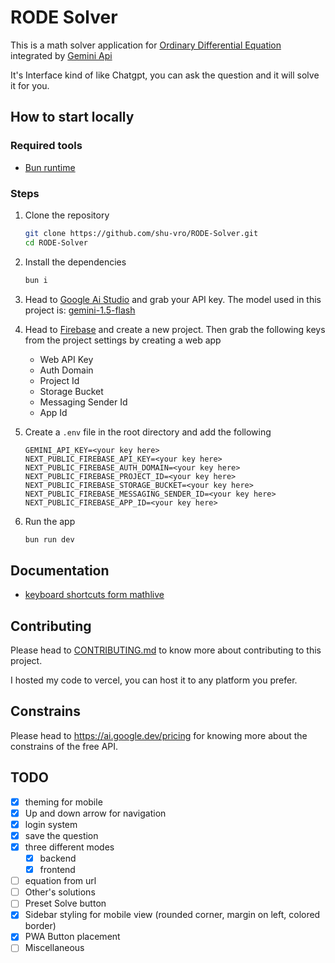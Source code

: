 # RODE Solver

This is a math solver application for [Ordinary Differential Equation](https://en.wikipedia.org/wiki/Ordinary_differential_equation) integrated by [Gemini Api](https://ai.google.dev/aistudio/)

It's Interface kind of like Chatgpt, you can ask the question and it will solve it for you.

## How to start locally

### Required tools

-   [Bun runtime](https://bun.sh/docs/installation)

### Steps

1. Clone the repository
    ```bash
    git clone https://github.com/shu-vro/RODE-Solver.git
    cd RODE-Solver
    ```
2. Install the dependencies
    ```bash
    bun i
    ```
3. Head to [Google Ai Studio](https://ai.google.dev/aistudio/) and grab your API key. The model used in this project is: [gemini-1.5-flash](https://developers.googleblog.com/en/gemini-15-pro-and-15-flash-now-available/)

4. Head to [Firebase](https://firebase.google.com/) and create a new project. Then grab the following keys from the project settings by creating a web app

    - Web API Key
    - Auth Domain
    - Project Id
    - Storage Bucket
    - Messaging Sender Id
    - App Id

5. Create a `.env` file in the root directory and add the following

    ```env
    GEMINI_API_KEY=<your key here>
    NEXT_PUBLIC_FIREBASE_API_KEY=<your key here>
    NEXT_PUBLIC_FIREBASE_AUTH_DOMAIN=<your key here>
    NEXT_PUBLIC_FIREBASE_PROJECT_ID=<your key here>
    NEXT_PUBLIC_FIREBASE_STORAGE_BUCKET=<your key here>
    NEXT_PUBLIC_FIREBASE_MESSAGING_SENDER_ID=<your key here>
    NEXT_PUBLIC_FIREBASE_APP_ID=<your key here>
    ```

6. Run the app
    ```bash
    bun run dev
    ```

## Documentation

-   [keyboard shortcuts form mathlive](https://cortexjs.io/mathlive/reference/keybindings/)

## Contributing

Please head to [CONTRIBUTING.md](CONTRIBUTING.md) to know more about contributing to this project.

I hosted my code to vercel, you can host it to any platform you prefer.

## Constrains

Please head to https://ai.google.dev/pricing for knowing more about the constrains of the free API.

## TODO

-   [x] theming for mobile
-   [x] Up and down arrow for navigation
-   [x] login system
-   [x] save the question
-   [x] three different modes
    -   [x] backend
    -   [x] frontend
-   [ ] equation from url
-   [ ] Other's solutions
-   [ ] Preset Solve button
-   [x] Sidebar styling for mobile view (rounded corner, margin on left, colored border)
-   [x] PWA Button placement
-   [ ] Miscellaneous
